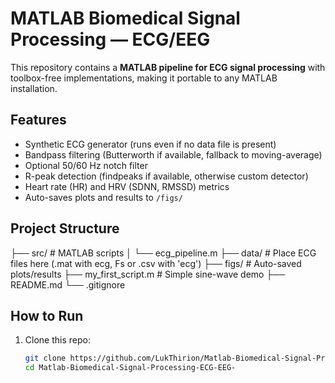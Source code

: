 # MATLAB Biomedical Signal Processing — ECG/EEG

This repository contains a **MATLAB pipeline for ECG signal processing** with toolbox-free implementations, making it portable to any MATLAB installation.

## Features
- Synthetic ECG generator (runs even if no data file is present)
- Bandpass filtering (Butterworth if available, fallback to moving-average)
- Optional 50/60 Hz notch filter
- R-peak detection (findpeaks if available, otherwise custom detector)
- Heart rate (HR) and HRV (SDNN, RMSSD) metrics
- Auto-saves plots and results to `/figs/`

## Project Structure
├── src/ # MATLAB scripts
│ └── ecg_pipeline.m
├── data/ # Place ECG files here (.mat with ecg, Fs or .csv with 'ecg')
├── figs/ # Auto-saved plots/results
├── my_first_script.m # Simple sine-wave demo
├── README.md
└── .gitignore


## How to Run
1. Clone this repo:
   ```bash
   git clone https://github.com/LukThirion/Matlab-Biomedical-Signal-Processing-ECG-EEG-.git
   cd Matlab-Biomedical-Signal-Processing-ECG-EEG-



